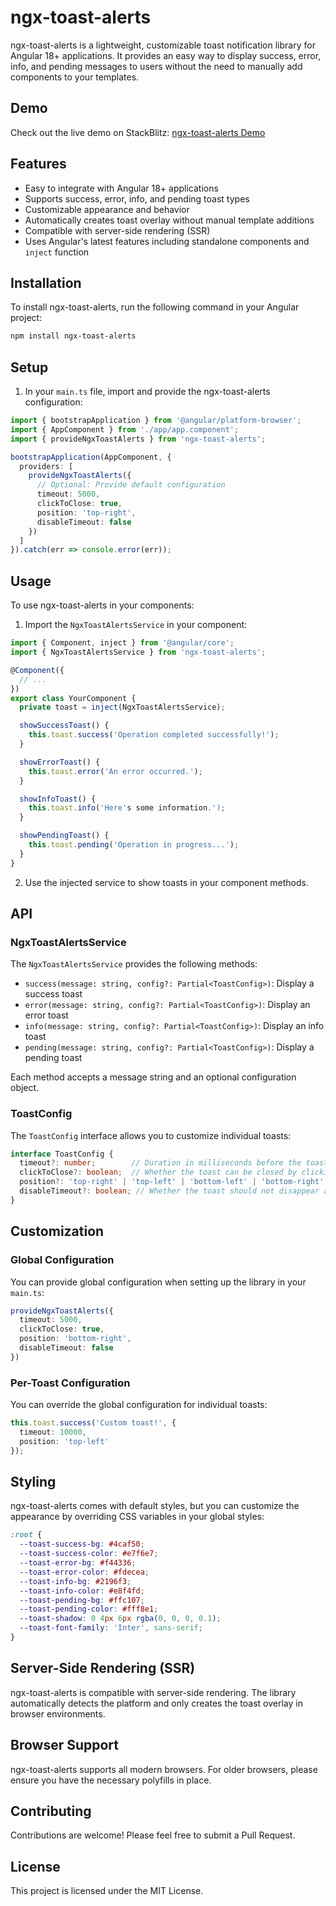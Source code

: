 # ngx-toast-alerts

ngx-toast-alerts is a lightweight, customizable toast notification library for Angular 18+ applications. It provides an easy way to display success, error, info, and pending messages to users without the need to manually add components to your templates.

## Demo

Check out the live demo on StackBlitz: [ngx-toast-alerts Demo](https://stackblitz.com/edit/stackblitz-starters-fysgxq?file=src%2Fmain.ts)

## Features

- Easy to integrate with Angular 18+ applications
- Supports success, error, info, and pending toast types
- Customizable appearance and behavior
- Automatically creates toast overlay without manual template additions
- Compatible with server-side rendering (SSR)
- Uses Angular's latest features including standalone components and `inject` function

## Installation

To install ngx-toast-alerts, run the following command in your Angular project:
```bash
npm install ngx-toast-alerts
```

## Setup

1. In your `main.ts` file, import and provide the ngx-toast-alerts configuration:

```typescript
import { bootstrapApplication } from '@angular/platform-browser';
import { AppComponent } from './app/app.component';
import { provideNgxToastAlerts } from 'ngx-toast-alerts';

bootstrapApplication(AppComponent, {
  providers: [
    provideNgxToastAlerts({
      // Optional: Provide default configuration
      timeout: 5000,
      clickToClose: true,
      position: 'top-right',
      disableTimeout: false
    })
  ]
}).catch(err => console.error(err));
```

## Usage

To use ngx-toast-alerts in your components:

1. Import the `NgxToastAlertsService` in your component:

```typescript
import { Component, inject } from '@angular/core';
import { NgxToastAlertsService } from 'ngx-toast-alerts';

@Component({
  // ...
})
export class YourComponent {
  private toast = inject(NgxToastAlertsService);

  showSuccessToast() {
    this.toast.success('Operation completed successfully!');
  }

  showErrorToast() {
    this.toast.error('An error occurred.');
  }

  showInfoToast() {
    this.toast.info('Here's some information.');
  }

  showPendingToast() {
    this.toast.pending('Operation in progress...');
  }
}
```

2. Use the injected service to show toasts in your component methods.

## API

### NgxToastAlertsService

The `NgxToastAlertsService` provides the following methods:

- `success(message: string, config?: Partial<ToastConfig>)`: Display a success toast
- `error(message: string, config?: Partial<ToastConfig>)`: Display an error toast
- `info(message: string, config?: Partial<ToastConfig>)`: Display an info toast
- `pending(message: string, config?: Partial<ToastConfig>)`: Display a pending toast

Each method accepts a message string and an optional configuration object.

### ToastConfig

The `ToastConfig` interface allows you to customize individual toasts:

```typescript
interface ToastConfig {
  timeout?: number;        // Duration in milliseconds before the toast disappears
  clickToClose?: boolean;  // Whether the toast can be closed by clicking
  position?: 'top-right' | 'top-left' | 'bottom-left' | 'bottom-right';  // Position of the toast
  disableTimeout?: boolean; // Whether the toast should not disappear automatically
}
```

## Customization

### Global Configuration

You can provide global configuration when setting up the library in your `main.ts`:

```typescript
provideNgxToastAlerts({
  timeout: 5000,
  clickToClose: true,
  position: 'bottom-right',
  disableTimeout: false
})
```

### Per-Toast Configuration

You can override the global configuration for individual toasts:

```typescript
this.toast.success('Custom toast!', {
  timeout: 10000,
  position: 'top-left'
});
```

## Styling

ngx-toast-alerts comes with default styles, but you can customize the appearance by overriding CSS variables in your global styles:

```css
:root {
  --toast-success-bg: #4caf50;
  --toast-success-color: #e7f6e7;
  --toast-error-bg: #f44336;
  --toast-error-color: #fdecea;
  --toast-info-bg: #2196f3;
  --toast-info-color: #e8f4fd;
  --toast-pending-bg: #ffc107;
  --toast-pending-color: #fff8e1;
  --toast-shadow: 0 4px 6px rgba(0, 0, 0, 0.1);
  --toast-font-family: 'Inter', sans-serif;
}
```

## Server-Side Rendering (SSR)

ngx-toast-alerts is compatible with server-side rendering. The library automatically detects the platform and only creates the toast overlay in browser environments.

## Browser Support

ngx-toast-alerts supports all modern browsers. For older browsers, please ensure you have the necessary polyfills in place.

## Contributing

Contributions are welcome! Please feel free to submit a Pull Request.

## License

This project is licensed under the MIT License.
